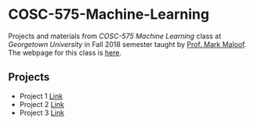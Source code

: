 # COSC-575-Machine-Learning #
Projects and materials from *COSC-575 Machine Learning* class at *Georgetown University* in Fall 2018 semester taught by [Prof. Mark Maloof](http://people.cs.georgetown.edu/~maloof/index.php). The webpage for this class is [here](http://people.cs.georgetown.edu/~maloof/cosc575.f18/).

## Projects ##
* Project 1 [Link](http://people.cs.georgetown.edu/~maloof/cosc575.f18/p1.html)
* Project 2 [Link](http://people.cs.georgetown.edu/~maloof/cosc575.f18/p2.html)
* Project 3 [Link](http://people.cs.georgetown.edu/~maloof/cosc575.f18/p3.html)

